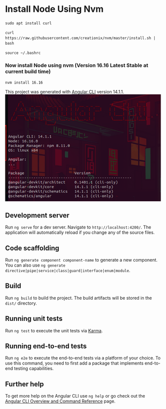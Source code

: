 # Install Node Using Nvm
`sudo apt install curl`  

`curl https://raw.githubusercontent.com/creationix/nvm/master/install.sh | bash`  

`source ~/.bashrc`  

### Now install Node using nvm (Version 16.16 Latest Stable at current build time)  
`nvm install 16.16`

This project was generated with [Angular CLI](https://github.com/angular/angular-cli) version 14.1.1.  
![Angular CLI and Node Version](/angular_version.png)  

## Development server

Run `ng serve` for a dev server. Navigate to `http://localhost:4200/`. The application will automatically reload if you change any of the source files.

## Code scaffolding

Run `ng generate component component-name` to generate a new component. You can also use `ng generate directive|pipe|service|class|guard|interface|enum|module`.

## Build

Run `ng build` to build the project. The build artifacts will be stored in the `dist/` directory.

## Running unit tests

Run `ng test` to execute the unit tests via [Karma](https://karma-runner.github.io).

## Running end-to-end tests

Run `ng e2e` to execute the end-to-end tests via a platform of your choice. To use this command, you need to first add a package that implements end-to-end testing capabilities.

## Further help

To get more help on the Angular CLI use `ng help` or go check out the [Angular CLI Overview and Command Reference](https://angular.io/cli) page.
